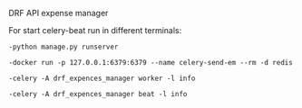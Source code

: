 DRF API expense manager

For start celery-beat run in different terminals:

    -python manage.py runserver

    -docker run -p 127.0.0.1:6379:6379 --name celery-send-em --rm -d redis

    -celery -A drf_expences_manager worker -l info

    -celery -A drf_expences_manager beat -l info

